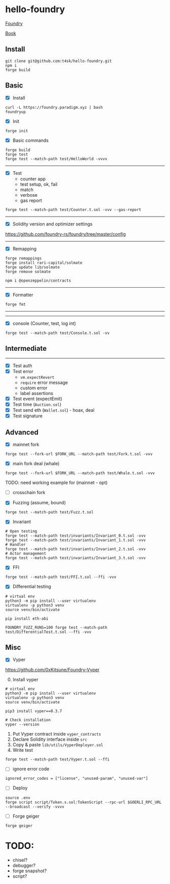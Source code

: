 # hello-foundry

[Foundry](https://github.com/foundry-rs/foundry)

[Book](https://book.getfoundry.sh/)

## Install

```shell
git clone git@github.com:t4sk/hello-foundry.git
npm i
forge build
```

## Basic

- [x] Install

```shell
curl -L https://foundry.paradigm.xyz | bash
foundryup
```

- [x] Init

```shell
forge init
```

- [x] Basic commands

```shell
forge build
forge test
forge test --match-path test/HelloWorld -vvvv
```

---

- [x] Test
  - counter app
  - test setup, ok, fail
  - match
  - verbose
  - gas report

```shell
forge test --match-path test/Counter.t.sol -vvv --gas-report
```

---

- [x] Solidity version and optimizer settings

https://github.com/foundry-rs/foundry/tree/master/config

---

- [x] Remapping

```shell
forge remappings
forge install rari-capital/solmate
forge update lib/solmate
forge remove solmate

npm i @openzeppelin/contracts
```

---

- [x] Formatter

```shell
forge fmt
```

---

---

- [x] console (Counter, test, log int)

```shell
forge test --match-path test/Console.t.sol -vv
```

## Intermediate

---

- [x] Test auth
- [x] Test error
  - `vm.expectRevert`
  - `require` error message
  - custom error
  - label assertions
- [x] Test event (expectEmit)
- [x] Test time (`Auction.sol`)
- [x] Test send eth (`Wallet.sol`) - hoax, deal
- [x] Test signature

## Advanced

- [x] mainnet fork

```shell
forge test --fork-url $FORK_URL --match-path test/Fork.t.sol -vvv
```

- [x] main fork deal (whale)

```shell
forge test --fork-url $FORK_URL --match-path test/Whale.t.sol -vvv
```

TODO: need working example for (mainnet - opt)

- [ ] crosschain fork

- [x] Fuzzing (assume, bound)

```shell
forge test --match-path test/Fuzz.t.sol
```

- [x] Invariant

```shell
# Open testing
forge test --match-path test/invariants/Invariant_0.t.sol -vvv
forge test --match-path test/invariants/Invariant_1.t.sol -vvv
# Handler
forge test --match-path test/invariants/Invariant_2.t.sol -vvv
# Actor management
forge test --match-path test/invariants/Invariant_3.t.sol -vvv
```

- [x] FFI

```shell
forge test --match-path test/FFI.t.sol --ffi -vvv
```

- [x] Differential testing

```shell
# virtual env
python3 -m pip install --user virtualenv
virtualenv -p python3 venv
source venv/bin/activate

pip install eth-abi
```

```shell
FOUNDRY_FUZZ_RUNS=100 forge test --match-path test/DifferentialTest.t.sol --ffi -vvv
```

## Misc

- [x] Vyper

https://github.com/0xKitsune/Foundry-Vyper

0. Install vyper

```shell
# virtual env
python3 -m pip install --user virtualenv
virtualenv -p python3 venv
source venv/bin/activate

pip3 install vyper==0.3.7

# Check installation
vyper --version
```

1. Put Vyper contract inside `vyper_contracts`
2. Declare Solidity interface inside `src`
3. Copy & paste `lib/utils/VyperDeployer.sol`
4. Write test

```shell
forge test --match-path test/Vyper.t.sol --ffi
```

- [ ] ignore error code

```
ignored_error_codes = ["license", "unused-param", "unused-var"]
```

- [ ] Deploy

```shell
source .env
forge script script/Token.s.sol:TokenScript --rpc-url $GOERLI_RPC_URL --broadcast --verify -vvvv
```

- [ ] Forge geiger

```shell
forge geiger
```

# TODO:

- chisel?
- debugger?
- forge snapshot?
- script?
